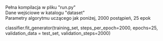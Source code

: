 Pełna kompilacja w pliku "run.py"  
Dane wejściowe w katalogu "dataset"  
Parametry algorytmu uczącego jak poniżej, 2000 postąpień, 25 epok

classifier.fit_generator(training_set,
                    steps_per_epoch=2000,
                    epochs=25,
                    validation_data = test_set,
                    validation_steps=2000)
